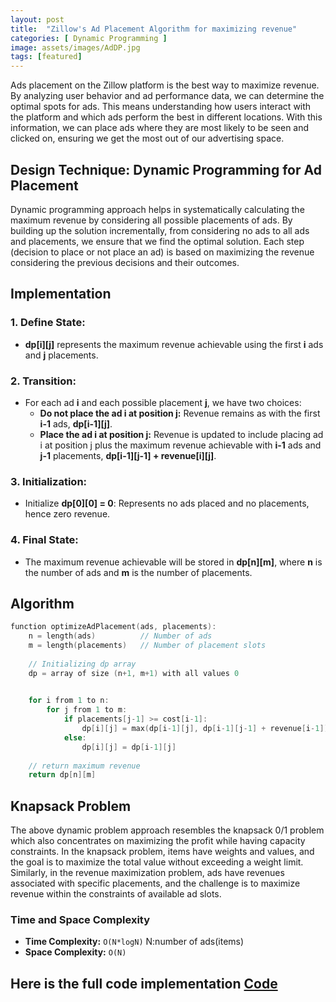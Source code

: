 ```yaml
---
layout: post
title:  "Zillow's Ad Placement Algorithm for maximizing revenue"
categories: [ Dynamic Programming ]
image: assets/images/AdDP.jpg
tags: [featured]
---
```

Ads placement on the Zillow platform is the best way to maximize revenue. By analyzing user behavior and ad performance data, we can determine the optimal spots for ads. This means understanding how users interact with the platform and which ads perform the best in different locations. With this information, we can place ads where they are most likely to be seen and clicked on, ensuring we get the most out of our advertising space.

## Design Technique: Dynamic Programming for Ad Placement
Dynamic programming approach helps in systematically calculating the maximum revenue by considering all possible placements of ads. By building up the solution incrementally, from considering no ads to all ads and placements, we ensure that we find the optimal solution. Each step (decision to place or not place an ad) is based on maximizing the revenue considering the previous decisions and their outcomes.

## Implementation
### 1. Define State:
- **dp[i][j]** represents the maximum revenue achievable using the first **i** ads and **j** placements.

### 2. Transition:
- For each ad **i** and each possible placement **j**, we have two choices:
  - **Do not place the ad i at position j:** Revenue remains as with the first **i-1** ads, **dp[i-1][j]**.
  - **Place the ad i at position j:** Revenue is updated to include placing ad i at position j plus the maximum revenue achievable with **i-1** ads and **j-1** placements, **dp[i-1][j-1] + revenue[i][j]**.

### 3. Initialization:
- Initialize **dp[0][0] = 0**: Represents no ads placed and no placements, hence zero revenue.

### 4. Final State:
- The maximum revenue achievable will be stored in **dp[n][m]**, where **n** is the number of ads and **m** is the number of placements.

## Algorithm
```cpp
function optimizeAdPlacement(ads, placements):
    n = length(ads)          // Number of ads
    m = length(placements)   // Number of placement slots
    
    // Initializing dp array
    dp = array of size (n+1, m+1) with all values 0
    

    for i from 1 to n:
        for j from 1 to m:
            if placements[j-1] >= cost[i-1]:  
                dp[i][j] = max(dp[i-1][j], dp[i-1][j-1] + revenue[i-1])
            else:
                dp[i][j] = dp[i-1][j]
    
    // return maximum revenue
    return dp[n][m]
```
## Knapsack Problem 
The above dynamic problem approach resembles the knapsack 0/1 problem which also concentrates on maximizing the profit while having capacity constraints.
In the knapsack problem, items have weights and values, and the goal is to maximize the total value without exceeding a weight limit. Similarly, in the revenue maximization problem, ads have revenues associated with specific placements, and the challenge is to maximize revenue within the constraints of available ad slots.

### Time and Space Complexity
 - **Time Complexity:** `O(N*logN)` N:number of ads(items)
  - **Space Complexity:** `O(N)` 


## Here is the full code implementation [Code](https://github.com/Ritesh2351235/Portfolio/blob/master/assets/Codes/Knapsack.cpp)